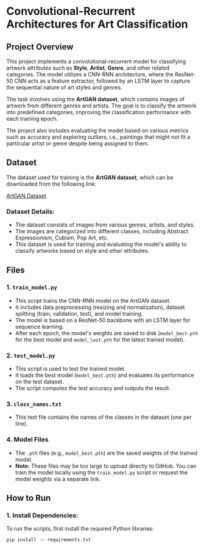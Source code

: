 # Convolutional-Recurrent Architectures for Art Classification

## Project Overview

This project implements a convolutional-recurrent model for classifying artwork attributes such as **Style**, **Artist**, **Genre**, and other related categories. The model utilizes a CNN-RNN architecture, where the ResNet-50 CNN acts as a feature extractor, followed by an LSTM layer to capture the sequential nature of art styles and genres.

The task involves using the **ArtGAN dataset**, which contains images of artwork from different genres and artists. The goal is to classify the artwork into predefined categories, improving the classification performance with each training epoch.

The project also includes evaluating the model based on various metrics such as accuracy and exploring outliers, i.e., paintings that might not fit a particular artist or genre despite being assigned to them.

## Dataset

The dataset used for training is the **ArtGAN dataset**, which can be downloaded from the following link:

[ArtGAN Dataset](https://drive.google.com/file/d/1vTChp3nU5GQeLkPwotrybpUGUXj12BTK/view)

### Dataset Details:
- The dataset consists of images from various genres, artists, and styles.
- The images are categorized into different classes, including Abstract Expressionism, Cubism, Pop Art, etc.
- This dataset is used for training and evaluating the model's ability to classify artworks based on style and other attributes.

## Files

### 1. `train_model.py`
- This script trains the CNN-RNN model on the ArtGAN dataset.
- It includes data preprocessing (resizing and normalization), dataset splitting (train, validation, test), and model training.
- The model is based on a ResNet-50 backbone with an LSTM layer for sequence learning.
- After each epoch, the model's weights are saved to disk (`model_best.pth` for the best model and `model_last.pth` for the latest trained model).

### 2. `test_model.py`
- This script is used to test the trained model.
- It loads the best model (`model_best.pth`) and evaluates its performance on the test dataset.
- The script computes the test accuracy and outputs the result.

### 3. `class_names.txt`
- This text file contains the names of the classes in the dataset (one per line).

### 4. Model Files
- The `.pth` files (e.g., `model_best.pth`) are the saved weights of the trained model.
- **Note:** These files may be too large to upload directly to GitHub. You can train the model locally using the `train_model.py` script or request the model weights via a separate link.

## How to Run

### 1. Install Dependencies:
To run the scripts, first install the required Python libraries:

```bash
pip install -r requirements.txt
```
